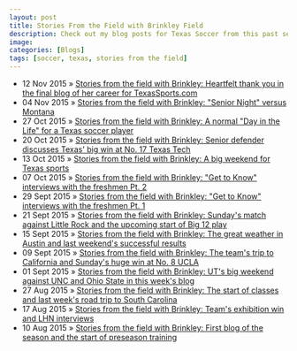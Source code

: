 ```yaml
---
layout: post
title: Stories From the Field with Brinkley Field
description: Check out my blog posts for Texas Soccer from this past season.
image:
categories: [Blogs]
tags: [soccer, texas, stories from the field]
---
```


<ul class="posts">
    <li><span>12 Nov 2015</span> &raquo;
      <a href="http://www.texassports.com/news/2015/11/12/WSOC_1112152959.aspx">
         Stories from the field with Brinkley: Heartfelt thank you in the final
        blog of her career for TexasSports.com</a></li>
    <li><span>04 Nov 2015</span> &raquo;
      <a href="http://www.texassports.com/news/2015/11/4/WSOC_1104155307.aspx?path=wsoc">
         Stories from the field with Brinkley: "Senior Night" versus Montana</a></li>
    <li><span>27 Oct 2015</span> &raquo;
      <a href="http://www.texassports.com/news/2015/10/27/WSOC_1027151038.aspx?path=wsoc">
         Stories from the field with Brinkley: A normal "Day in the Life" for a
        Texas soccer player</a></li>
    <li><span>20 Oct 2015</span> &raquo;
      <a href="http://www.texassports.com/news/2015/10/20/WSOC_1020150819.aspx?path=wsoc">
         Stories from the field with Brinkley: Senior defender discusses Texas'
        big win at No. 17 Texas Tech</a></li>
    <li><span>13 Oct 2015</span> &raquo;
      <a href="http://www.texassports.com/news/2015/10/13/WSOC_1013151253.aspx?path=wsoc">
         Stories from the field with Brinkley: A big weekend for Texas sports</a></li>
    <li><span>07 Oct 2015</span> &raquo;
      <a href="http://www.texassports.com/news/2015/10/7/WSOC_1007153746.aspx?path=wsoc">
         Stories from the field with Brinkley: "Get to Know" interviews with the
        freshmen Pt. 2</a></li>
    <li><span>29 Sept 2015</span> &raquo;
      <a href="http://www.texassports.com/news/2015/9/29/WSOC_0929152759.aspx?path=wsoc">
        Stories from the field with Brinkley: "Get to Know" interviews with the
        freshmen Pt. 1</a></li>
    <li><span>21 Sept 2015</span> &raquo;
      <a href="http://www.texassports.com/news/2015/9/21/WSOC_0921155330.aspx?path=wsoc">
        Stories from the field with Brinkley: Sunday's match against Little Rock
        and the upcoming start of Big 12 play</a></li>
    <li><span>15 Sept 2015</span> &raquo;
      <a href="http://www.texassports.com/news/2015/9/15/WSOC_0915153410.aspx?path=wsoc">
        Stories from the field with Brinkley: The great weather in Austin and
        last weekend's successful results</a></li>
    <li><span>09 Sept 2015</span> &raquo;
      <a href="http://www.texassports.com/news/2015/9/9/WSOC_0909153143.aspx?path=wsoc">
        Stories from the field with Brinkley: The team's trip to California and
        Sunday's huge win at No. 8 UCLA</a></li>
    <li><span>01 Sept 2015</span> &raquo;
      <a href="http://www.texassports.com/news/2015/9/1/WSOC_0901151350.aspx?path=wsoc">
        Stories from the field with Brinkley: UT's big weekend against UNC and
        Ohio State in this week's blog</a></li>
    <li><span>27 Aug 2015</span> &raquo;
      <a href="http://www.texassports.com/news/2015/8/27/WSOC_0827155924.aspx?path=wsoc">
         Stories from the field with Brinkley: The start of classes and last
        week's road trip to South Carolina</a></li>
    <li><span>17 Aug 2015</span> &raquo;
      <a href="http://www.texassports.com/news/2015/8/17/WSOC_0817155927.aspx?path=wsoc">
         Stories from the field with Brinkley: Team's exhibition win and LHN
        interviews</a></li>
    <li><span>10 Aug 2015</span> &raquo;
      <a href="http://www.texassports.com/news/2015/8/10/WSOC_0810153445.aspx?path=wsoc">
         Stories from the field with Brinkley: First blog of the season and the
        start of preseason training</a></li>
  </ul>
